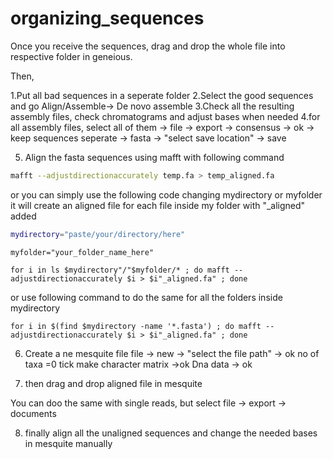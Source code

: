 # organizing_sequences

Once you receive the sequences, drag and drop the whole file into respective folder in geneious. 

Then,

1.Put all bad sequences in a seperate folder
2.Select the good sequences and go Align/Assemble-> De novo assemble
3.Check all the resulting assembly files, check chromatograms and adjust bases when needed
4.for all assembly files, select all of them -> file -> export -> consensus -> ok -> keep sequences seperate -> fasta -> "select save location" -> save

5. Align the fasta sequences using mafft with following command

```bash
mafft --adjustdirectionaccurately temp.fa > temp_aligned.fa
```
or you can simply use the following code changing mydirectory or myfolder 
it will create an aligned file for each file inside my folder with "_aligned" added

```bash
mydirectory="paste/your/directory/here"
```

```
myfolder="your_folder_name_here"
```

```
for i in ls $mydirectory"/"$myfolder/* ; do mafft --adjustdirectionaccurately $i > $i"_aligned.fa" ; done
```
or use following command to do the same for all the folders inside mydirectory

```
for i in $(find $mydirectory -name '*.fasta') ; do mafft --adjustdirectionaccurately $i > $i"_aligned.fa" ; done
```

6. Create a ne mesquite file
  file -> new -> "select the file path" -> ok
   no of taxa =0
   tick make character matrix ->ok
   Dna data -> ok
   

7. then drag and drop aligned file in mesquite

You can doo the same with single reads, but select 
file -> export -> documents

8. finally align all the unaligned sequences and change the needed bases in mesquite manually
